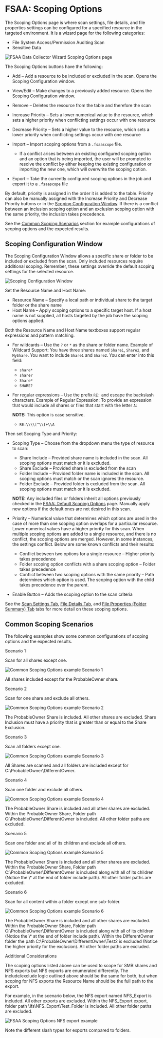 # FSAA: Scoping Options

The Scoping Options page is where scan settings, file details, and file properties settings can be
configured for a specified resource in the targeted environment. It is a wizard page for the
following categories:

- File System Access/Permission Auditing Scan
- Sensitive Data

![FSAA Data Collector Wizard Scoping Options page](/img/versioned_docs/accessanalyzer_11.6/accessanalyzer/admin/datacollector/fsaa/scopingoptions.webp)

The Scoping Options buttons have the following:

- Add – Add a resource to be included or excluded in the scan. Opens the Scoping Configuration
  window.
- View/Edit – Make changes to a previously added resource. Opens the Scoping Configuration window.
- Remove – Deletes the resource from the table and therefore the scan
- Increase Priority – Sets a lower numerical value to the resource, which sets a higher priority
  when conflicting settings occur with one resource
- Decrease Priority – Sets a higher value to the resource, which sets a lower priority when
  conflicting settings occur with one resource
- Import – Import scoping options from a `.fsaascope` file.

  - If a conflict arises between an existing configured scoping option and an option that is being
    imported, the user will be prompted to resolve the conflict by either keeping the existing
    configuration or importing the new one, which will overwrite the scoping option.

- Export – Take the currently configured scoping options in the job and export it to a `.fsaascope`
  file

By default, priority is assigned in the order it is added to the table. Priority can also be
manually assigned with the Increase Priority and Decrease Priority buttons or in the
[Scoping Configuration Window](#scoping-configuration-window). If there is a conflict between an
inclusion scoping option and an exclusion scoping option with the same priority, the inclusion takes
precedence.

See the [Common Scoping Scenarios](#common-scoping-scenarios) section for example configurations of
scoping options and the expected results.

## Scoping Configuration Window

The Scoping Configuration Window allows a specific share or folder to be included or excluded from
the scan. Only included resources require additional scoping. Remember, these settings override the
default scoping settings for the selected resource.

![Scoping Configuration Window](/img/versioned_docs/accessanalyzer_11.6/accessanalyzer/admin/datacollector/fsaa/scopingconfigurationwindow.webp)

Set the Resource Name and Host Name:

- Resource Name – Specify a local path or individual share to the target folder or the share name
- Host Name – Apply scoping options to a specific target host. If a host name is not supplied, all
  hosts targeted by the job have the scoping options applied.

Both the Resource Name and Host Name textboxes support regular expressions and pattern matching.

- For wildcards – Use the `?` or `*` as the share or folder name. Example of Wildcard Support: You
  have three shares named `Share1`, `Share2`, and `MyShare`. You want to include `Share1` and
  `Share2`. You can enter into this field:

  - `share*`
  - `share?`
  - `Share*`
  - `SHARE?`

- For regular expressions – Use the prefix `RE:` and escape the backslash characters. Example of
  Regular Expression: To provide an expression that would include all shares or files that start
  with the letter `A`:

  **NOTE:** This option is case sensitive.

  - `RE:\\\\[^\\[+\\A`

Then set Scoping Type and Priority:

- Scoping Type – Choose from the dropdown menu the type of resource to scan:

  - Share Include – Provided share name is included in the scan. All scoping options must match or
    it is excluded.
  - Share Exclude – Provided share is excluded from the scan
  - Folder Include – Provided folder name is included in the scan. All scoping options must match
    or the scan ignores the resource.
  - Folder Exclude – Provided folder is excluded from the scan. All scoping options must match or
    it is excluded.

  **NOTE:** Any included files or folders inherit all options previously checked in the
  [FSAA: Default Scoping Options](/docs/accessanalyzer/11.6/accessanalyzer/admin/datacollector/fsaa/defaultscopingoptions.md)
  page. Manually apply new options if the default ones are not desired in this scan.

- Priority – Numerical value that determines which options are used in the case of more than one
  scoping option overlaps for a particular resource. Lower numerical values have a higher priority
  for this scan. When multiple scoping options are added to a single resource, and there is no
  conflict, the scoping options are merged. However, in some instances, the settings conflict. Below
  are some known conflicts and their results:
  - Conflict between two options for a single resource – Higher priority takes precedence
  - Folder scoping option conflicts with a share scoping option – Folder takes precedence
  - Conflict between two scoping options with the same priority – Path determines which option is
    used. The scoping option with the child takes precedence over the parent.
- Enable Button – Adds the scoping option to the scan criteria

See the
[Scan Settings Tab](/docs/accessanalyzer/11.6/accessanalyzer/admin/datacollector/fsaa/defaultscopingoptions/scansettings.md),
[File Details Tab](/docs/accessanalyzer/11.6/accessanalyzer/admin/datacollector/fsaa/defaultscopingoptions/filedetails.md),
and
[File Properties (Folder Summary) Tab](/docs/accessanalyzer/11.6/accessanalyzer/admin/datacollector/fsaa/defaultscopingoptions/fileproperties.md)
tabs for more detail on these scoping options.

## Common Scoping Scenarios

The following examples show some common configurations of scoping options and the expected results.

Scenario 1

Scan for all shares except one.

![Common Scoping Options example Scenario 1](/img/versioned_docs/accessanalyzer_11.6/accessanalyzer/admin/datacollector/fsaa/commonscopingoptionsscenario1.webp)

All shares included except for the ProbableOwner share.

Scenario 2

Scan for one share and exclude all others.

![Common Scoping Options example Scenario 2](/img/versioned_docs/accessanalyzer_11.6/accessanalyzer/admin/datacollector/fsaa/commonscopingoptionsscenario2.webp)

The ProbableOwner Share is included. All other shares are excluded. Share Inclusion must have a
priority that is greater than or equal to the Share Exclusion.

Scenario 3

Scan all folders except one.

![Common Scoping Options example Scenario 3](/img/versioned_docs/accessanalyzer_11.6/accessanalyzer/admin/datacollector/fsaa/commonscopingoptionsscenario3.webp)

All Shares are scanned and all folders are included except for C:\ProbableOwner\DifferentOwner.

Scenario 4

Scan one folder and exclude all others.

![Common Scoping Options example Scenario 4](/img/versioned_docs/accessanalyzer_11.6/accessanalyzer/admin/datacollector/fsaa/commonscopingoptionsscenario4.webp)

The ProbableOwner Share is included and all other shares are excluded. Within the ProbableOwner
Share, Folder path C:\ProbableOwner\DifferentOwner is included. All other folder paths are excluded.

Scenario 5

Scan one folder and all of its children and exclude all others.

![Common Scoping Options example Scenario 5](/img/versioned_docs/accessanalyzer_11.6/accessanalyzer/admin/datacollector/fsaa/commonscopingoptionsscenario5.webp)

The ProbableOwner Share is included and all other shares are excluded. Within the ProbableOwner
Share, Folder path C:\ProbableOwner\DifferentOwner is included along with all of its children
(Notice the \\\* at the end of folder include path). All other folder paths are excluded.

Scenario 6

Scan for all content within a folder except one sub-folder.

![Common Scoping Options example Scenario 6](/img/versioned_docs/accessanalyzer_11.6/accessanalyzer/admin/datacollector/fsaa/commonscopingoptionsscenario6.webp)

The ProbableOwner Share is included and all other shares are excluded. Within the ProbableOwner
Share, Folder path C:\ProbableOwner\DifferentOwner is included along with all of its children
(Notice the \\\* at the end of folder include path). Within the DifferentOwner folder the path
C:\ProbableOwner\DifferentOwner\Test2 is excluded (Notice the higher priority for the exclusion).
All other folder paths are excluded.

Additional Considerations

The scoping options listed above can be used to scope for SMB shares and NFS exports but NFS exports
are enumerated differently. The include/exclude logic outlined above should be the same for both,
but when scoping for NFS exports the Resource Name should be the full path to the export.

For example, in the scenario below, the NFS export named NFS_Export is included. All other exports
are excluded. Within the NFS_Export export, folder path \ifs\NFS_Export\Test_Folder is included. All
other folder paths are excluded.

![FSAA Scoping Options NFS export example](/img/versioned_docs/accessanalyzer_11.6/accessanalyzer/admin/datacollector/fsaa/commonscopingoptionsnfsexports.webp)

Note the different slash types for exports compared to folders.
